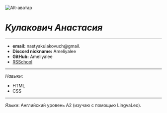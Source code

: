 
![Alt-аватар](https://encrypted-tbn0.gstatic.com/images?q=tbn:ANd9GcQnQ9yoq1_m8m35v5TETYctLBWt4lLm8iy-jA&s "Фото профиля")


# _Кулакович Анастасия_

**********
* **email:** nastyakulakovuch@gmail.
* **Discord nickname:** Ameliyalee
* **GitHub:** Ameliyalee
* [RSSchool](https://app.rs.school/course/student/dashboard?course=js-fe-preschool-2025q2 "RSSchool")

****************
_Навыки_: 
* HTML
* CSS

******************
_Языки_:
Английский уровень А2 (изучаю с помощью LingvaLeo).
   



        
       

